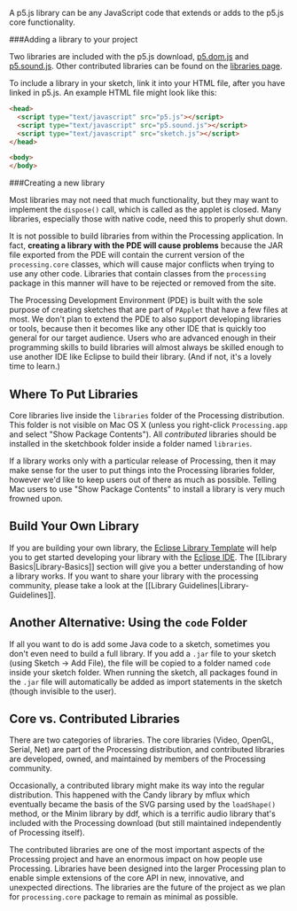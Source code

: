 A p5.js library can be any JavaScript code that extends or adds to the p5.js core functionality. 

###Adding a library to your project

Two libraries are included with the p5.js download, [p5.dom.js](http://localhost/p5js.org/site/reference/#/libraries/dom) and [p5.sound.js](http://localhost/p5js.org/site/reference/#/libraries/sound). Other contributed libraries can be found on the [libraries page](http://p5js.org/libraries/). 

To include a library in your sketch, link it into your HTML file, after you have linked in p5.js. An example HTML file might look like this:
```html
<head>
  <script type="text/javascript" src="p5.js"></script>
  <script type="text/javascript" src="p5.sound.js"></script>
  <script type="text/javascript" src="sketch.js"></script>
</head>

<body>
</body>
```

###Creating a new library

Most libraries may not need that much functionality, but they may want to implement the `dispose()` call, which is called as the applet is closed. Many libraries, especially those with native code, need this to properly shut down.

It is not possible to build libraries from within the Processing application. In fact, **creating a library with the PDE will cause problems** because the JAR file exported from the PDE will contain the current version of the `processing.core` classes, which will cause major conflicts when trying to use any other code. Libraries that contain classes from the `processing` package in this manner will have to be rejected or removed from the site.

The Processing Development Environment (PDE) is built with the sole purpose of creating sketches that are part of `PApplet` that have a few files at most. We don't plan to extend the PDE to also support developing libraries or tools, because then it becomes like any other IDE that is quickly too general for our target audience. Users who are advanced enough in their programming skills to build libraries will almost always be skilled enough to use another IDE like Eclipse to build their library. (And if not, it's a lovely time to learn.)


## Where To Put Libraries

Core libraries live inside the `libraries` folder of the Processing distribution. This folder is not visible on Mac OS X (unless you right-click `Processing.app` and select "Show Package Contents"). All _contributed_ libraries should be installed in the sketchbook folder inside a folder named `libraries`.

If a library works only with a particular release of Processing, then it may make sense for the user to put things into the Processing libraries folder, however we'd like to keep users out of there as much as possible. Telling Mac users to use "Show Package Contents" to install a library is very much frowned upon.


## Build Your Own Library

If you are building your own library, the [Eclipse Library Template](https://github.com/processing/processing-templates/wiki/Eclipse-Library-Template) will help you to get started developing your library with the [Eclipse IDE](http://eclipse.org). The [[Library Basics|Library-Basics]] section will give you a better understanding of how a library works. If you want to share your library with the processing community, please take a look at the [[Library Guidelines|Library-Guidelines]].


## Another Alternative: Using the `code` Folder

If all you want to do is add some Java code to a sketch, sometimes you don't even need to build a full library. If you add a `.jar` file to your sketch (using Sketch → Add File), the file will be copied to a folder named `code` inside your sketch folder. When running the sketch, all packages found in the `.jar` file will automatically be added as import statements in the sketch (though invisible to the user).


## Core vs. Contributed Libraries

There are two categories of libraries. The core libraries (Video, OpenGL, Serial, Net) are part of the Processing distribution, and contributed libraries are developed, owned, and maintained by members of the Processing community.

Occasionally, a contributed library might make its way into the regular distribution. This happened with the Candy library by mflux which eventually became the basis of the SVG parsing used by the `loadShape()` method, or the Minim library by ddf, which is a terrific audio library that's included with the Processing download (but still maintained independently of Processing itself).

The contributed libraries are one of the most important aspects of the Processing project and have an enormous impact on how people use Processing. Libraries have been designed into the larger Processing plan to enable simple extensions of the core API in new, innovative, and unexpected directions. The libraries are the future of the project as we plan for `processing.core` package to remain as minimal as possible. 
